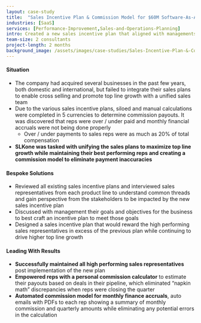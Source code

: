 ```yaml
---
layout: case-study
title:  "Sales Incentive Plan & Commission Model for $60M Software-As-A-Service Company"
industries: [SaaS]
services: [Performance-Improvement,Sales-and-Operations-Planning]
intro: Created a new sales incentive plan that aligned with managements strategic initiatives and an automated commission model that connected directly to their Customer Relationship Management (CRM) system for real-time calculations
team-size: 2 consultants
project-length: 2 months
background_image: /assets/images/case-studies/Sales-Incentive-Plan-&-Commission-Model-for-$60M-Software-As-A-Service-Company.jpg
---
```


#### Situation
- The company had acquired several businesses in the past few years, both domestic and international, but failed to integrate their sales plans to enable cross selling and promote top line growth with a unified sales team​
- Due to the various sales incentive plans, siloed and manual calculations were completed in 5 currencies to determine commission payouts. It was discovered that reps were over / under paid and monthly financial accruals were not being done properly  
     - Over / under payments to sales reps were as much as 20% of total compensation​
- **SLKone was tasked with unifying the sales plans to maximize top line growth while maintaining their best performing reps and creating a commission model to eliminate payment inaccuracies**

#### Bespoke Solutions
- Reviewed all existing sales incentive plans and interviewed sales representatives from each product line to understand common threads and gain perspective from the stakeholders to be impacted by the new sales incentive plan​
- Discussed with management their goals and objectives for the business to best craft an incentive plan to meet those goals​
- Designed a sales incentive plan that would reward the high performing sales representatives in excess of the previous  plan while continuing to drive higher top line growth

#### Leading With Results
- **Successfully maintained all high performing sales representatives** post implementation of the new plan​
- **Empowered reps with a personal commission calculator** to estimate their payouts based on deals in their pipeline, which eliminated “napkin math” discrepancies when reps were closing the quarter​
- **Automated commission model for monthly finance accruals**, auto emails with PDFs to each rep showing a summary of monthly commission and quarterly amounts while eliminating any potential errors in the calculation
